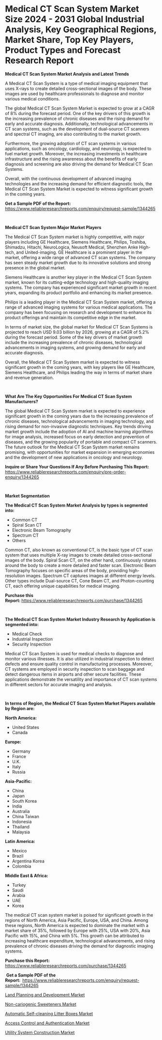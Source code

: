 <p><h1>Medical CT Scan System Market Size 2024 - 2031 Global Industrial Analysis, Key Geographical Regions, Market Share, Top Key Players, Product Types and Forecast Research Report</h1></p><p><strong>Medical CT Scan System Market Analysis and Latest Trends</strong></p>
<p><p>A Medical CT Scan System is a type of medical imaging equipment that uses X-rays to create detailed cross-sectional images of the body. These images are used by healthcare professionals to diagnose and monitor various medical conditions.</p><p>The global Medical CT Scan System Market is expected to grow at a CAGR of 8% during the forecast period. One of the key drivers of this growth is the increasing prevalence of chronic diseases and the rising demand for early and accurate diagnosis. Additionally, technological advancements in CT scan systems, such as the development of dual-source CT scanners and spectral CT imaging, are also contributing to the market growth.</p><p>Furthermore, the growing adoption of CT scan systems in various applications, such as oncology, cardiology, and neurology, is expected to fuel market growth. Moreover, the increasing investments in healthcare infrastructure and the rising awareness about the benefits of early diagnosis and screening are also driving the demand for Medical CT Scan Systems.</p><p>Overall, with the continuous development of advanced imaging technologies and the increasing demand for efficient diagnostic tools, the Medical CT Scan System Market is expected to witness significant growth in the coming years.</p></p>
<p><strong>Get a Sample PDF of the Report:&nbsp;</strong> <a href="https://www.reliableresearchreports.com/enquiry/request-sample/1344265">https://www.reliableresearchreports.com/enquiry/request-sample/1344265</a></p>
<p>&nbsp;</p>
<p><strong>Medical CT Scan System Major Market Players</strong></p>
<p><p>The Medical CT Scan System market is highly competitive, with major players including GE Healthcare, Siemens Healthcare, Philips, Toshiba, Shimadzu, Hitachi, NeuroLogica, Neusoft Medical, Shenzhen Anke High-tech, and United-imaging. GE Healthcare is a prominent player in the market, offering a wide range of advanced CT scan systems. The company has seen steady market growth due to its innovative solutions and strong presence in the global market.</p><p>Siemens Healthcare is another key player in the Medical CT Scan System market, known for its cutting-edge technology and high-quality imaging systems. The company has experienced significant market growth in recent years, expanding its product portfolio and enhancing its market presence.</p><p>Philips is a leading player in the Medical CT Scan System market, offering a range of advanced imaging systems for various medical applications. The company has been focusing on research and development to enhance its product offerings and maintain its competitive edge in the market.</p><p>In terms of market size, the global market for Medical CT Scan Systems is projected to reach USD 9.03 billion by 2026, growing at a CAGR of 5.2% during the forecast period. Some of the key drivers of market growth include the increasing prevalence of chronic diseases, technological advancements in imaging systems, and growing demand for early and accurate diagnosis.</p><p>Overall, the Medical CT Scan System market is expected to witness significant growth in the coming years, with key players like GE Healthcare, Siemens Healthcare, and Philips leading the way in terms of market share and revenue generation.</p></p>
<p>&nbsp;</p>
<p><strong>What Are The Key Opportunities For Medical CT Scan System Manufacturers?</strong></p>
<p><p>The global Medical CT Scan System market is expected to experience significant growth in the coming years due to the increasing prevalence of chronic diseases, technological advancements in imaging technology, and rising demand for non-invasive diagnostic techniques. Key trends driving market growth include the adoption of AI and machine learning algorithms for image analysis, increased focus on early detection and prevention of diseases, and the growing popularity of portable and compact CT scanners. The future outlook for the Medical CT Scan System market remains promising, with opportunities for market expansion in emerging economies and the development of new applications in oncology and neurology.</p></p>
<p><strong>Inquire or Share Your Questions If Any Before Purchasing This Report:</strong> <a href="https://www.reliableresearchreports.com/enquiry/pre-order-enquiry/1344265">https://www.reliableresearchreports.com/enquiry/pre-order-enquiry/1344265</a></p>
<p>&nbsp;</p>
<p><strong>Market Segmentation</strong></p>
<p><strong>The Medical CT Scan System Market Analysis by types is segmented into:</strong></p>
<p><ul><li>Common CT</li><li>Spiral Scan CT</li><li>Electronic Beam Tomography</li><li>Spectrum CT</li><li>Others</li></ul></p>
<p><p>Common CT, also known as conventional CT, is the basic type of CT scan system that uses multiple X-ray images to create detailed cross-sectional images of the body. Spiral Scan CT, on the other hand, continuously rotates around the body to create a more detailed and faster scan. Electronic Beam Tomography focuses on specific areas of the body, providing high-resolution images. Spectrum CT captures images at different energy levels. Other types include Dual-source CT, Cone Beam CT, and Photon-counting CT, each offering unique capabilities for medical imaging.</p></p>
<p><strong>Purchase this Report:&nbsp;</strong><a href="https://www.reliableresearchreports.com/purchase/1344265">https://www.reliableresearchreports.com/purchase/1344265</a></p>
<p>&nbsp;</p>
<p><strong>The Medical CT Scan System Market Industry Research by Application is segmented into:</strong></p>
<p><ul><li>Medical Check</li><li>Industrial Inspection</li><li>Security Inspection</li></ul></p>
<p><p>Medical CT Scan System is used for medical checks to diagnose and monitor various illnesses. It is also utilized in industrial inspection to detect defects and ensure quality control in manufacturing processes. Moreover, CT systems are employed in security inspection to scan baggage and detect dangerous items in airports and other secure facilities. These applications demonstrate the versatility and importance of CT scan systems in different sectors for accurate imaging and analysis.</p></p>
<p>&nbsp;</p>
<p><strong>In terms of Region, the Medical CT Scan System Market Players available by Region are:</strong></p>
<p>
    <p> <strong> North America: </strong>
        <ul>
            <li>United States</li>
            <li>Canada</li>
        </ul>
        </p> 
    <p> <strong> Europe: </strong>
        <ul>
            <li>Germany</li>
            <li>France</li>
            <li>U.K.</li>
            <li>Italy</li>
            <li>Russia</li>
        </ul>
        </p> 
    <p> <strong> Asia-Pacific: </strong>
        <ul>
            <li>China</li>
            <li>Japan</li>
            <li>South Korea</li>
            <li>India</li>
            <li>Australia</li>
            <li>China Taiwan</li>
            <li>Indonesia</li>
            <li>Thailand</li>
            <li>Malaysia</li>
        </ul>
        </p> 
    <p> <strong> Latin America: </strong>
        <ul>
            <li>Mexico</li>
            <li>Brazil</li>
            <li>Argentina Korea</li>
            <li>Colombia</li>
        </ul>
        </p> 
    <p> <strong> Middle East & Africa: </strong>
        <ul>
            <li>Turkey</li>
            <li>Saudi</li>
            <li>Arabia</li>
            <li>UAE</li>
            <li>Korea</li>
        </ul>
    </p>
    </p>
<p><p>The medical CT scan system market is poised for significant growth in the regions of North America, Asia Pacific, Europe, USA, and China. Among these regions, North America is expected to dominate the market with a market share of 35%, followed by Europe with 25%, USA with 20%, Asia Pacific with 15%, and China with 5%. This growth can be attributed to increasing healthcare expenditure, technological advancements, and rising prevalence of chronic diseases driving the demand for diagnostic imaging systems.</p></p>
<p><strong>Purchase this Report: </strong><a href="https://www.reliableresearchreports.com/purchase/1344265">https://www.reliableresearchreports.com/purchase/1344265</a></p>
<p>&nbsp;<strong>Get a Sample PDF of the Report:&nbsp;&nbsp;</strong><a href="https://www.reliableresearchreports.com/enquiry/request-sample/1344265">https://www.reliableresearchreports.com/enquiry/request-sample/1344265</a></p>
<p><strong></strong></p>
<p><p><a href="https://medium.com/@michellebutler19/land-planning-and-development-market-insight-market-trends-growth-forecasted-from-2024-to-2031-67a129d43335">Land Planning and Development Market</a></p><p><a href="https://github.com/nathandecarvalho/Market-Research-Report-List-2/blob/main/non-cariogenic-sweeteners-market.md">Non-cariogenic Sweeteners Market</a></p><p><a href="https://github.com/julyju69/Market-Research-Report-List-2/blob/main/automatic-self-cleaning-litter-boxes-market.md">Automatic Self-cleaning Litter Boxes Market</a></p><p><a href="https://medium.com/@vallieemard78/analyzing-access-control-and-authentication-market-global-industry-perspective-and-forecast-2024-c325e3302a91">Access Control and Authentication Market</a></p><p><a href="https://medium.com/@michellebutler19/utility-system-construction-market-furnishes-information-on-market-share-market-trends-and-market-3a43641db23b">Utility System Construction Market</a></p></p>